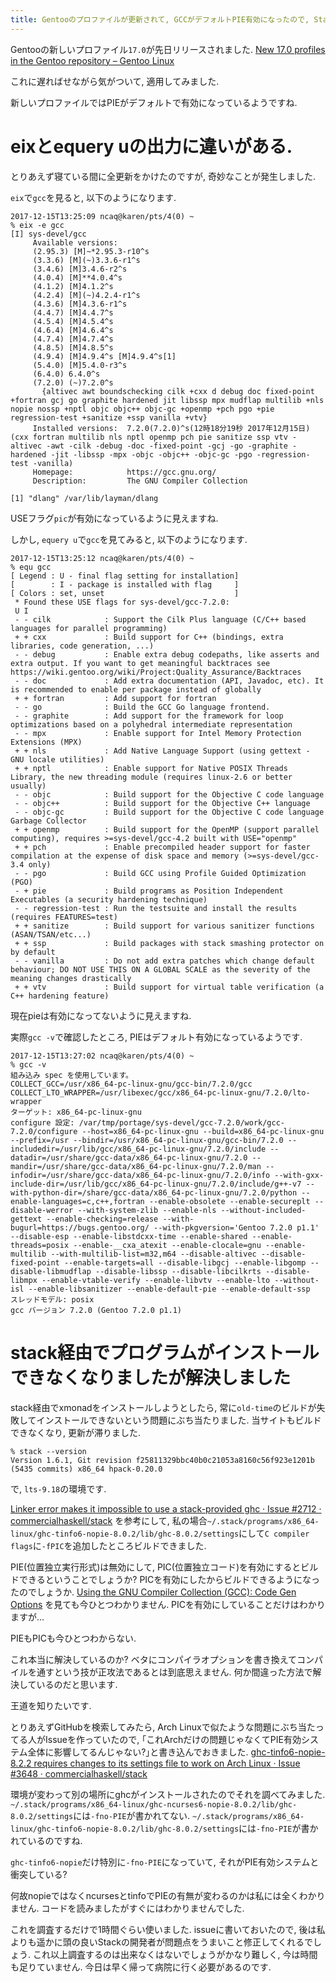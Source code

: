 ```yaml
---
title: Gentooのプロファイルが更新されて, GCCがデフォルトPIE有効になったので, Stackのビルドが壊れました, ビルドオプションを手で修正したらビルドできました, issueに報告しました
---
```


Gentooの新しいプロファイル`17.0`が先日リリースされました.
[New 17.0 profiles in the Gentoo repository – Gentoo Linux](https://www.gentoo.org/support/news-items/2017-11-30-new-17-profiles.html)

これに遅ればせながら気がついて,
適用してみました.

新しいプロファイルではPIEがデフォルトで有効になっているようですね.

# eixとequery uの出力に違いがある.

とりあえず寝ている間に全更新をかけたのですが,
奇妙なことが発生しました.

`eix`で`gcc`を見ると,
以下のようになります.

~~~text
2017-12-15T13:25:09 ncaq@karen/pts/4(0) ~
% eix -e gcc
[I] sys-devel/gcc
     Available versions:
     (2.95.3) [M]~*2.95.3-r10^s
     (3.3.6) [M](~)3.3.6-r1^s
     (3.4.6) [M]3.4.6-r2^s
     (4.0.4) [M]**4.0.4^s
     (4.1.2) [M]4.1.2^s
     (4.2.4) [M](~)4.2.4-r1^s
     (4.3.6) [M]4.3.6-r1^s
     (4.4.7) [M]4.4.7^s
     (4.5.4) [M]4.5.4^s
     (4.6.4) [M]4.6.4^s
     (4.7.4) [M]4.7.4^s
     (4.8.5) [M]4.8.5^s
     (4.9.4) [M]4.9.4^s [M]4.9.4^s[1]
     (5.4.0) [M]5.4.0-r3^s
     (6.4.0) 6.4.0^s
     (7.2.0) (~)7.2.0^s
       {altivec awt boundschecking cilk +cxx d debug doc fixed-point +fortran gcj go graphite hardened jit libssp mpx mudflap multilib +nls nopie nossp +nptl objc objc++ objc-gc +openmp +pch pgo +pie regression-test +sanitize +ssp vanilla +vtv}
     Installed versions:  7.2.0(7.2.0)^s(12時18分19秒 2017年12月15日)(cxx fortran multilib nls nptl openmp pch pie sanitize ssp vtv -altivec -awt -cilk -debug -doc -fixed-point -gcj -go -graphite -hardened -jit -libssp -mpx -objc -objc++ -objc-gc -pgo -regression-test -vanilla)
     Homepage:            https://gcc.gnu.org/
     Description:         The GNU Compiler Collection

[1] "dlang" /var/lib/layman/dlang
~~~

USEフラグ`pic`が有効になっているように見えますね.

しかし,
`equery u`で`gcc`を見てみると,
以下のようになります.

~~~text
2017-12-15T13:25:12 ncaq@karen/pts/4(0) ~
% equ gcc
[ Legend : U - final flag setting for installation]
[        : I - package is installed with flag     ]
[ Colors : set, unset                             ]
 * Found these USE flags for sys-devel/gcc-7.2.0:
 U I
 - - cilk            : Support the Cilk Plus language (C/C++ based languages for parallel programming)
 + + cxx             : Build support for C++ (bindings, extra libraries, code generation, ...)
 - - debug           : Enable extra debug codepaths, like asserts and extra output. If you want to get meaningful backtraces see https://wiki.gentoo.org/wiki/Project:Quality_Assurance/Backtraces
 - - doc             : Add extra documentation (API, Javadoc, etc). It is recommended to enable per package instead of globally
 + + fortran         : Add support for fortran
 - - go              : Build the GCC Go language frontend.
 - - graphite        : Add support for the framework for loop optimizations based on a polyhedral intermediate representation
 - - mpx             : Enable support for Intel Memory Protection Extensions (MPX)
 + + nls             : Add Native Language Support (using gettext - GNU locale utilities)
 + + nptl            : Enable support for Native POSIX Threads Library, the new threading module (requires linux-2.6 or better usually)
 - - objc            : Build support for the Objective C code language
 - - objc++          : Build support for the Objective C++ language
 - - objc-gc         : Build support for the Objective C code language Garbage Collector
 + + openmp          : Build support for the OpenMP (support parallel computing), requires >=sys-devel/gcc-4.2 built with USE="openmp"
 + + pch             : Enable precompiled header support for faster compilation at the expense of disk space and memory (>=sys-devel/gcc-3.4 only)
 - - pgo             : Build GCC using Profile Guided Optimization (PGO)
 - + pie             : Build programs as Position Independent Executables (a security hardening technique)
 - - regression-test : Run the testsuite and install the results (requires FEATURES=test)
 + + sanitize        : Build support for various sanitizer functions (ASAN/TSAN/etc...)
 + + ssp             : Build packages with stack smashing protector on by default
 - - vanilla         : Do not add extra patches which change default behaviour; DO NOT USE THIS ON A GLOBAL SCALE as the severity of the meaning changes drastically
 + + vtv             : Build support for virtual table verification (a C++ hardening feature)
~~~

現在pieは有効になってないように見えますね.

実際`gcc -v`で確認したところ,
PIEはデフォルト有効になっているようです.

~~~text
2017-12-15T13:27:02 ncaq@karen/pts/4(0) ~
% gcc -v
組み込み spec を使用しています。
COLLECT_GCC=/usr/x86_64-pc-linux-gnu/gcc-bin/7.2.0/gcc
COLLECT_LTO_WRAPPER=/usr/libexec/gcc/x86_64-pc-linux-gnu/7.2.0/lto-wrapper
ターゲット: x86_64-pc-linux-gnu
configure 設定: /var/tmp/portage/sys-devel/gcc-7.2.0/work/gcc-7.2.0/configure --host=x86_64-pc-linux-gnu --build=x86_64-pc-linux-gnu --prefix=/usr --bindir=/usr/x86_64-pc-linux-gnu/gcc-bin/7.2.0 --includedir=/usr/lib/gcc/x86_64-pc-linux-gnu/7.2.0/include --datadir=/usr/share/gcc-data/x86_64-pc-linux-gnu/7.2.0 --mandir=/usr/share/gcc-data/x86_64-pc-linux-gnu/7.2.0/man --infodir=/usr/share/gcc-data/x86_64-pc-linux-gnu/7.2.0/info --with-gxx-include-dir=/usr/lib/gcc/x86_64-pc-linux-gnu/7.2.0/include/g++-v7 --with-python-dir=/share/gcc-data/x86_64-pc-linux-gnu/7.2.0/python --enable-languages=c,c++,fortran --enable-obsolete --enable-secureplt --disable-werror --with-system-zlib --enable-nls --without-included-gettext --enable-checking=release --with-bugurl=https://bugs.gentoo.org/ --with-pkgversion='Gentoo 7.2.0 p1.1' --disable-esp --enable-libstdcxx-time --enable-shared --enable-threads=posix --enable-__cxa_atexit --enable-clocale=gnu --enable-multilib --with-multilib-list=m32,m64 --disable-altivec --disable-fixed-point --enable-targets=all --disable-libgcj --enable-libgomp --disable-libmudflap --disable-libssp --disable-libcilkrts --disable-libmpx --enable-vtable-verify --enable-libvtv --enable-lto --without-isl --enable-libsanitizer --enable-default-pie --enable-default-ssp
スレッドモデル: posix
gcc バージョン 7.2.0 (Gentoo 7.2.0 p1.1)
~~~

# stack経由でプログラムがインストールできなくなりましたが解決しました

stack経由でxmonadをインストールしようとしたら,
常に`old-time`のビルドが失敗してインストールできないという問題にぶち当たりました.
当サイトもビルドできなくなり,
更新が滞りました.

~~~text
% stack --version
Version 1.6.1, Git revision f25811329bbc40b0c21053a8160c56f923e1201b (5435 commits) x86_64 hpack-0.20.0
~~~

で,
`lts-9.18`の環境です.

[Linker error makes it impossible to use a stack-provided ghc · Issue #2712 · commercialhaskell/stack](https://github.com/commercialhaskell/stack/issues/2712#issuecomment-270649663)
を参考にして,
私の場合`~/.stack/programs/x86_64-linux/ghc-tinfo6-nopie-8.0.2/lib/ghc-8.0.2/settings`にして`C compiler flags`に`-fPIC`を追加したところビルドできました.

PIE(位置独立実行形式)は無効にして,
PIC(位置独立コード)を有効にするとビルドできるということでしょうか?
PICを有効にしたからビルドできるようになったのでしょうか.
[Using the GNU Compiler Collection (GCC): Code Gen Options](https://gcc.gnu.org/onlinedocs/gcc-7.2.0/gcc/Code-Gen-Options.html)
を見ても今ひとつわかりません.
PICを有効にしていることだけはわかりますが…

PIEもPICも今ひとつわからない.

これ本当に解決しているのか?
ベタにコンパイラオプションを書き換えてコンパイルを通すという技が正攻法であるとは到底思えません.
何か間違った方法で解決しているのだと思います.

王道を知りたいです.

とりあえずGitHubを検索してみたら,
Arch Linuxで似たような問題にぶち当たってる人がIssueを作っていたので,
｢これArchだけの問題じゃなくてPIE有効システム全体に影響してるんじゃない?｣と書き込んでおきました.
[ghc-tinfo6-nopie-8.2.2 requires changes to its settings file to work on Arch Linux · Issue #3648 · commercialhaskell/stack](https://github.com/commercialhaskell/stack/issues/3648)

環境が変わって別の場所にghcがインストールされたのでそれを調べてみました.
`~/.stack/programs/x86_64-linux/ghc-ncurses6-nopie-8.0.2/lib/ghc-8.0.2/settings`には`-fno-PIE`が書かれてない.
`~/.stack/programs/x86_64-linux/ghc-tinfo6-nopie-8.0.2/lib/ghc-8.0.2/settings`には`-fno-PIE`が書かれているのですね.

`ghc-tinfo6-nopie`だけ特別に`-fno-PIE`になっていて,
それがPIE有効システムと衝突している?

何故nopieではなくncursesとtinfoでPIEの有無が変わるのかは私には全くわかりません.
コードを読みましたがすぐにはわかりませんでした.

これを調査するだけで1時間ぐらい使いました.
issueに書いておいたので,
後は私よりも遥かに頭の良いStackの開発者が問題点をうまいこと修正してくれるでしょう.
これ以上調査するのは出来なくはないでしょうがかなり難しく,
今は時間も足りていません.
今日は早く帰って病院に行く必要があるのです.
